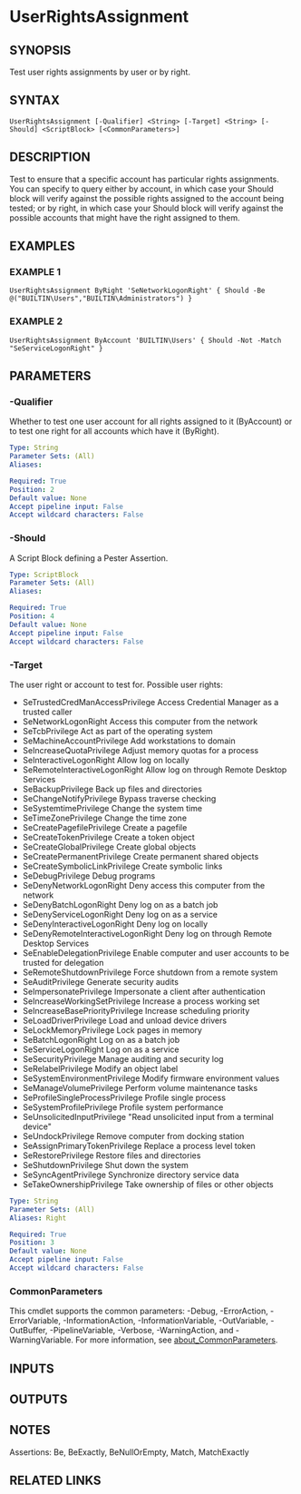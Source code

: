 ﻿---
external help file: infraspective-help.xml
Module Name: infraspective
online version: https://github.com/aldrichtr/infraspective/blob/main/docs/help/UserRightsAssignment.md
schema: 2.0.0
---

# UserRightsAssignment

## SYNOPSIS
Test user rights assignments by user or by right.

## SYNTAX

```
UserRightsAssignment [-Qualifier] <String> [-Target] <String> [-Should] <ScriptBlock> [<CommonParameters>]
```

## DESCRIPTION
Test to ensure that a specific account has particular rights assignments.
You can specify to query either
by account, in which case your Should block will verify against the possible rights assigned to the account
being tested; or by right, in which case your Should block will verify against the possible accounts that
might have the right assigned to them.

## EXAMPLES

### EXAMPLE 1
```
UserRightsAssignment ByRight 'SeNetworkLogonRight' { Should -Be @("BUILTIN\Users","BUILTIN\Administrators") }
```

### EXAMPLE 2
```
UserRightsAssignment ByAccount 'BUILTIN\Users' { Should -Not -Match "SeServiceLogonRight" }
```

## PARAMETERS

### -Qualifier
Whether to test one user account for all rights assigned to it (ByAccount) or to test one right
for all accounts which have it (ByRight).

```yaml
Type: String
Parameter Sets: (All)
Aliases:

Required: True
Position: 2
Default value: None
Accept pipeline input: False
Accept wildcard characters: False
```

### -Should
A Script Block defining a Pester Assertion.

```yaml
Type: ScriptBlock
Parameter Sets: (All)
Aliases:

Required: True
Position: 4
Default value: None
Accept pipeline input: False
Accept wildcard characters: False
```

### -Target
The user right or account to test for.
Possible user rights:
- SeTrustedCredManAccessPrivilege      Access Credential Manager as a trusted caller
- SeNetworkLogonRight                  Access this computer from the network
- SeTcbPrivilege                       Act as part of the operating system
- SeMachineAccountPrivilege            Add workstations to domain
- SeIncreaseQuotaPrivilege             Adjust memory quotas for a process
- SeInteractiveLogonRight              Allow log on locally
- SeRemoteInteractiveLogonRight        Allow log on through Remote Desktop Services
- SeBackupPrivilege                    Back up files and directories
- SeChangeNotifyPrivilege              Bypass traverse checking
- SeSystemtimePrivilege                Change the system time
- SeTimeZonePrivilege                  Change the time zone
- SeCreatePagefilePrivilege            Create a pagefile
- SeCreateTokenPrivilege               Create a token object
- SeCreateGlobalPrivilege              Create global objects
- SeCreatePermanentPrivilege           Create permanent shared objects
- SeCreateSymbolicLinkPrivilege        Create symbolic links
- SeDebugPrivilege                     Debug programs
- SeDenyNetworkLogonRight              Deny access this computer from the network
- SeDenyBatchLogonRight                Deny log on as a batch job
- SeDenyServiceLogonRight              Deny log on as a service
- SeDenyInteractiveLogonRight          Deny log on locally
- SeDenyRemoteInteractiveLogonRight    Deny log on through Remote Desktop Services
- SeEnableDelegationPrivilege          Enable computer and user accounts to be trusted for delegation
- SeRemoteShutdownPrivilege            Force shutdown from a remote system
- SeAuditPrivilege                     Generate security audits
- SeImpersonatePrivilege               Impersonate a client after authentication
- SeIncreaseWorkingSetPrivilege        Increase a process working set
- SeIncreaseBasePriorityPrivilege      Increase scheduling priority
- SeLoadDriverPrivilege                Load and unload device drivers
- SeLockMemoryPrivilege                Lock pages in memory
- SeBatchLogonRight                    Log on as a batch job
- SeServiceLogonRight                  Log on as a service
- SeSecurityPrivilege                  Manage auditing and security log
- SeRelabelPrivilege                   Modify an object label
- SeSystemEnvironmentPrivilege         Modify firmware environment values
- SeManageVolumePrivilege              Perform volume maintenance tasks
- SeProfileSingleProcessPrivilege      Profile single process
- SeSystemProfilePrivilege             Profile system performance
- SeUnsolicitedInputPrivilege          "Read unsolicited input from a terminal device"
- SeUndockPrivilege                    Remove computer from docking station
- SeAssignPrimaryTokenPrivilege        Replace a process level token
- SeRestorePrivilege                   Restore files and directories
- SeShutdownPrivilege                  Shut down the system
- SeSyncAgentPrivilege                 Synchronize directory service data
- SeTakeOwnershipPrivilege             Take ownership of files or other objects

```yaml
Type: String
Parameter Sets: (All)
Aliases: Right

Required: True
Position: 3
Default value: None
Accept pipeline input: False
Accept wildcard characters: False
```

### CommonParameters
This cmdlet supports the common parameters: -Debug, -ErrorAction, -ErrorVariable, -InformationAction, -InformationVariable, -OutVariable, -OutBuffer, -PipelineVariable, -Verbose, -WarningAction, and -WarningVariable. For more information, see [about_CommonParameters](http://go.microsoft.com/fwlink/?LinkID=113216).

## INPUTS

## OUTPUTS

## NOTES
Assertions: Be, BeExactly, BeNullOrEmpty, Match, MatchExactly

## RELATED LINKS
